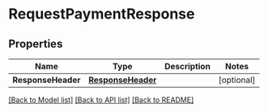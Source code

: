 # RequestPaymentResponse

## Properties

Name | Type | Description | Notes
------------ | ------------- | ------------- | -------------
**ResponseHeader** | [**ResponseHeader**](ResponseHeader.md) |  | [optional] 

[[Back to Model list]](../README.md#documentation-for-models) [[Back to API list]](../README.md#documentation-for-api-endpoints) [[Back to README]](../README.md)


